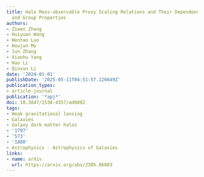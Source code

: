 ```yaml
---
title: Halo Mass-observable Proxy Scaling Relations and Their Dependencies on Galaxy
  and Group Properties
authors:
- Ziwen Zhang
- Huiyuan Wang
- Wentao Luo
- Houjun Mo
- Jun Zhang
- Xiaohu Yang
- Hao Li
- Qinxun Li
date: '2024-01-01'
publishDate: '2025-05-11T04:51:57.126649Z'
publication_types:
- article-journal
publication: '*apj*'
doi: 10.3847/1538-4357/ad0892
tags:
- Weak gravitational lensing
- Galaxies
- Galaxy dark matter halos
- '1797'
- '573'
- '1880'
- Astrophysics - Astrophysics of Galaxies
links:
- name: arXiv
  url: https://arxiv.org/abs/2305.06803
---
```

